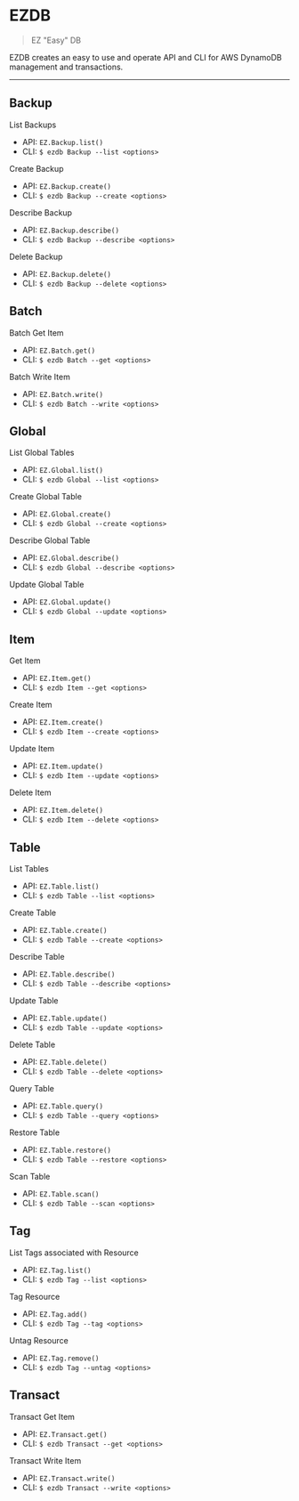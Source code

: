 # EZDB

> EZ "Easy" DB

EZDB creates an easy to use and operate API and CLI for AWS DynamoDB management and transactions.

---


## Backup
List Backups
  * API: `EZ.Backup.list()`
  * CLI: `$ ezdb Backup --list <options>`

Create Backup
  * API: `EZ.Backup.create()`
  * CLI: `$ ezdb Backup --create <options>`

Describe Backup
  * API: `EZ.Backup.describe()`
  * CLI: `$ ezdb Backup --describe <options>`

Delete Backup
  * API: `EZ.Backup.delete()`
  * CLI: `$ ezdb Backup --delete <options>`


## Batch
Batch Get Item
  * API: `EZ.Batch.get()`
  * CLI: `$ ezdb Batch --get <options>`

Batch Write Item
  * API: `EZ.Batch.write()`
  * CLI: `$ ezdb Batch --write <options>`


## Global
List Global Tables
  * API: `EZ.Global.list()`
  * CLI: `$ ezdb Global --list <options>`

Create Global Table
  * API: `EZ.Global.create()`
  * CLI: `$ ezdb Global --create <options>`

Describe Global Table
  * API: `EZ.Global.describe()`
  * CLI: `$ ezdb Global --describe <options>`

Update Global Table
  * API: `EZ.Global.update()`
  * CLI: `$ ezdb Global --update <options>`


## Item
Get Item
  * API: `EZ.Item.get()`
  * CLI: `$ ezdb Item --get <options>`

Create Item
  * API: `EZ.Item.create()`
  * CLI: `$ ezdb Item --create <options>`

Update Item
  * API: `EZ.Item.update()`
  * CLI: `$ ezdb Item --update <options>`

Delete Item
  * API: `EZ.Item.delete()`
  * CLI: `$ ezdb Item --delete <options>`


## Table
List Tables
  * API: `EZ.Table.list()`
  * CLI: `$ ezdb Table --list <options>`

Create Table
  * API: `EZ.Table.create()`
  * CLI: `$ ezdb Table --create <options>`

Describe Table
  * API: `EZ.Table.describe()`
  * CLI: `$ ezdb Table --describe <options>`

Update Table
  * API: `EZ.Table.update()`
  * CLI: `$ ezdb Table --update <options>`

Delete Table
  * API: `EZ.Table.delete()`
  * CLI: `$ ezdb Table --delete <options>`

Query Table
  * API: `EZ.Table.query()`
  * CLI: `$ ezdb Table --query <options>`

Restore Table
  * API: `EZ.Table.restore()`
  * CLI: `$ ezdb Table --restore <options>`

Scan Table
  * API: `EZ.Table.scan()`
  * CLI: `$ ezdb Table --scan <options>`



## Tag
List Tags associated with Resource
  * API: `EZ.Tag.list()`
  * CLI: `$ ezdb Tag --list <options>`

Tag Resource
  * API: `EZ.Tag.add()`
  * CLI: `$ ezdb Tag --tag <options>`

Untag Resource
  * API: `EZ.Tag.remove()`
  * CLI: `$ ezdb Tag --untag <options>`



## Transact
Transact Get Item
  * API: `EZ.Transact.get()`
  * CLI: `$ ezdb Transact --get <options>`

Transact Write Item
  * API: `EZ.Transact.write()`
  * CLI: `$ ezdb Transact --write <options>`
